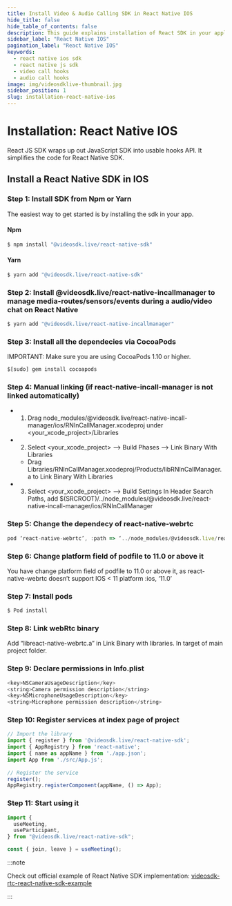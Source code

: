 ```yaml
---
title: Install Video & Audio Calling SDK in React Native IOS
hide_title: false
hide_table_of_contents: false
description: This guide explains installation of React SDK in your application. it uses react hooks to simplify installation steps.
sidebar_label: "React Native IOS"
pagination_label: "React Native IOS"
keywords:
  - react native ios sdk
  - react native js sdk
  - video call hooks
  - audio call hooks
image: img/videosdklive-thumbnail.jpg
sidebar_position: 1
slug: installation-react-native-ios
---
```


# Installation: React Native IOS
React JS SDK wraps up out JavaScript SDK into usable hooks API. It simplifies the code for React Native SDK.

## Install a React Native SDK in IOS

### Step 1: Install SDK from Npm or Yarn

The easiest way to get started is by installing the sdk in your app.

#### Npm
```js
$ npm install "@videosdk.live/react-native-sdk"
```
#### Yarn
```js
$ yarn add "@videosdk.live/react-native-sdk"
```

### Step 2: Install @videosdk.live/react-native-incallmanager to manage media-routes/sensors/events during a audio/video chat on React Native

```js title="Install @videosdk.live/react-native-incallmanager"
$ yarn add "@videosdk.live/react-native-incallmanager"
```

### Step 3: Install all the dependecies via CocoaPods
IMPORTANT: Make sure you are using CocoaPods 1.10 or higher.

```js
$[sudo] gem install cocoapods
```

### Step 4: Manual linking (if react-native-incall-manager is not linked automatically)

- 1. Drag node_modules/@videosdk.live/react-native-incall-manager/ios/RNInCallManager.xcodeproj under <your_xcode_project>/Libraries

- 2. Select <your_xcode_project> --> Build Phases --> Link Binary With Libraries
    - Drag Libraries/RNInCallManager.xcodeproj/Products/libRNInCallManager.a to Link Binary With Libraries

- 3. Select <your_xcode_project> --> Build Settings In Header Search Paths, add $(SRCROOT)/../node_modules/@videosdk.live/react-native-incall-manager/ios/RNInCallManager

### Step 5: Change the dependecy of react-native-webrtc
```js title="Podfile"
pod ‘react-native-webrtc’, :path => ‘../node_modules/@videosdk.live/react-native-webrtc’
```

### Step 6: Change platform field of podfile to 11.0 or above it
You have change platform field of podfile to 11.0 or above it, as react-native-webrtc doesn’t support IOS < 11 platform :ios, ‘11.0’

### Step 7: Install pods
```js 
$ Pod install
```
### Step 8: Link webRtc binary 
Add “libreact-native-webrtc.a” in Link Binary with libraries. In target of main project folder.

### Step 9: Declare permissions in Info.plist 
```js title="IOS/projectname/info.plist"
<key>NSCameraUsageDescription</key>
<string>Camera permission description</string>
<key>NSMicrophoneUsageDescription</key>
<string>Microphone permission description</string>
```

### Step 10: Register services at index page of project
```js title="App.js"
// Import the library
import { register } from '@videosdk.live/react-native-sdk';
import { AppRegistry } from 'react-native';
import { name as appName } from './app.json';
import App from './src/App.js';
​
// Register the service
register();
AppRegistry.registerComponent(appName, () => App);
```

### Step 11: Start using it
```js title="MeetingGrid.js"
import {
  useMeeting,
  useParticipant,
} from "@videosdk.live/react-native-sdk";

const { join, leave } = useMeeting();
```

:::note

Check out official example of React Native SDK implementation: [videosdk-rtc-react-native-sdk-example](https://github.com/videosdk-live/videosdk-rtc-react-native-sdk-example)

:::